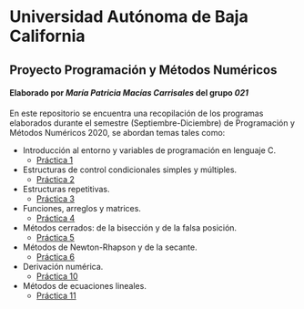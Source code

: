 # Universidad Autónoma de Baja California
## Proyecto Programación y Métodos Numéricos
#### Elaborado por ***María Patricia Macías Carrisales*** del grupo ***021***

En este repositorio se encuentra una recopilación de los programas elaborados durante el semestre (Septiembre-Diciembre) de Programación y Métodos Numéricos 2020, se abordan temas tales como:
* Introducción al entorno y variables de programación en lenguaje C.
  - [Práctica 1](https://github.com/PatriciaMacias/Proyecto-Programacion-y-Metodos-Numericos/tree/main/Pr%C3%A1ctica%201)
* Estructuras de control condicionales simples y múltiples.
  - [Práctica 2](https://github.com/PatriciaMacias/Proyecto-Programacion-y-Metodos-Numericos/tree/main/Pr%C3%A1ctica%202)
* Estructuras repetitivas.
  - [Práctica 3](https://github.com/PatriciaMacias/Proyecto-Programacion-y-Metodos-Numericos/tree/main/Pr%C3%A1ctica%203)
* Funciones, arreglos y matrices.
  - [Práctica 4](https://github.com/PatriciaMacias/Proyecto-Programacion-y-Metodos-Numericos/blob/main/Pr%C3%A1ctica%204/MACIASPr%C3%A1ctica4.c)
* Métodos cerrados: de la bisección y de la falsa posición.
  - [Práctica 5](https://github.com/PatriciaMacias/Proyecto-Programacion-y-Metodos-Numericos/blob/main/Pr%C3%A1ctica%205/MACIAS_Pr%C3%A1ctica5.c)
* Métodos de Newton-Rhapson y de la secante.
  - [Práctica 6](https://github.com/PatriciaMacias/Proyecto-Programacion-y-Metodos-Numericos/blob/main/Pr%C3%A1ctica%206/Pr%C3%A1ctica6_MAC%C3%8DAS.c)
* Derivación numérica.
  - [Práctica 10](https://github.com/PatriciaMacias/Proyecto-Programacion-y-Metodos-Numericos/blob/main/Pr%C3%A1ctica%2010/Pr%C3%A1ctica10_MAC%C3%8DAS.c)
* Métodos de ecuaciones lineales.
  - [Práctica 11](https://github.com/PatriciaMacias/Proyecto-Programacion-y-Metodos-Numericos/tree/main/Pr%C3%A1ctica%2011)
